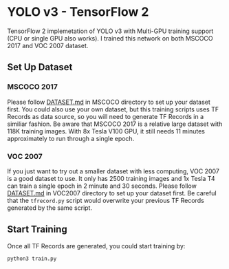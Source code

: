 # YOLO v3 - TensorFlow 2
TensorFlow 2 implemetation of YOLO v3 with Multi-GPU training support (CPU or single GPU also works). I trained this network on both MSCOCO 2017 and VOC 2007 dataset. 

## Set Up Dataset

### MSCOCO 2017
Please follow [DATASET.md](../../Datasets/MSCOCO/DATASET.md) in MSCOCO directory to set up your dataset first. You could also use your own dataset, but this training scripts uses TF Records as data source, so you will need to generate TF Records in a similiar fashion. Be aware that MSCOCO 2017 is a relative large dataset with 118K training images. With 8x Tesla V100 GPU, it still needs 11 minutes approximately to run through a single epoch.

### VOC 2007
If you just want to try out a smaller dataset with less computing, VOC 2007 is a good dataset to use. It only has 2500 training images and 1x Tesla T4 can train a single epoch in 2 minute and 30 seconds. Please follow [DATASET.md](../../Datasets/VOC2007/DATASET.md) in VOC2007 directory to set up your dataset first. Be careful that the `tfrecord.py` script would overwrite your previous TF Records generated by the same script.

## Start Training
Once all TF Records are generated, you could start training by:
```
python3 train.py
```

